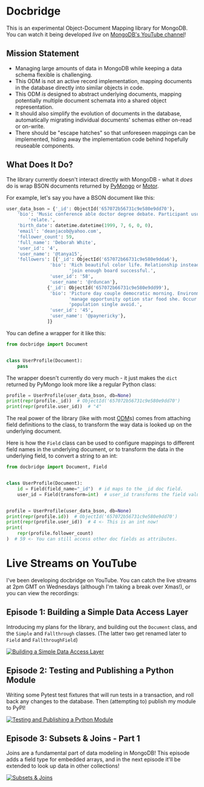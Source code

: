 # Docbridge

This is an experimental Object-Document Mapping library for MongoDB.
You can watch it being developed *live* on [MongoDB's YouTube channel](https://www.youtube.com/@MongoDB)!

## Mission Statement

* Managing large amounts of data in MongoDB while keeping a data schema flexible is challenging.
* This ODM is not an active record implementation, mapping documents in the database directly into similar objects in code.
* This ODM *is* designed to abstract underlying documents, mapping potentially multiple document schemata into a shared object representation.
* It should also simplify the evolution of documents in the database, automatically migrating individual documents' schemas either on-read or on-write.
* There should be "escape hatches" so that unforeseen mappings can be implemented, hiding away the implementation code behind hopefully reuseable components.

## What Does It Do?

The library currently doesn't interact directly with MongoDB - what it _does_ do is wrap BSON documents returned by [PyMongo] or [Motor].

For example, let's say you have a BSON document like this:

```python
user_data_bson = {'_id': ObjectId('657072b56731c9e580e9dd70'),
    'bio': 'Music conference able doctor degree debate. Participant usually above '
        'relate.',
    'birth_date': datetime.datetime(1999, 7, 6, 0, 0),
    'email': 'deanjacob@yahoo.com',
    'follower_count': 59,
    'full_name': 'Deborah White',
    'user_id': '4',
    'user_name': '@tanya15',
    'followers': [{'_id': ObjectId('657072b66731c9e580e9dda6'),
                'bio': 'Rich beautiful color life. Relationship instead win '
                       'join enough board successful.',
                'user_id': '58',
                'user_name': '@rduncan'},
               {'_id': ObjectId('657072b66731c9e580e9dd99'),
                'bio': 'Picture day couple democratic morning. Environment '
                       'manage opportunity option star food she. Occur imagine '
                       'population single avoid.',
                'user_id': '45',
                'user_name': '@paynericky'},
               ]}
```

You can define a wrapper for it like this:

```python
from docbridge import Document


class UserProfile(Document):
    pass
```

The wrapper doesn't currently do very much - it just makes the `dict` returned by PyMongo look more like a regular Python class:

```python
profile = UserProfile(user_data_bson, db=None)
print(repr(profile._id))  # ObjectId('657072b56731c9e580e9dd70')
print(repr(profile.user_id))  # "4"
```

The real power of the library (like with most [ODM]s) comes from attaching field definitions to the class, to transform the way data is looked up on the underlying document.

Here is how the `Field` class can be used to configure mappings to different field names in the underlying document, or to transform the data in the underlying field, to convert a string to an int:

```python
from docbridge import Document, Field


class UserProfile(Document):
    id = Field(field_name="_id")  # id maps to the _id doc field.
    user_id = Field(transform=int)  # user_id transforms the field value to an int


profile = UserProfile(user_data_bson, db=None)
print(repr(profile.id))  # ObjectId('657072b56731c9e580e9dd70')
print(repr(profile.user_id))  # 4 <- This is an int now!
print(
    repr(profile.follower_count)
)  # 59 <- You can still access other doc fields as attributes.
```

# Live Streams on YouTube

I've been developing docbridge on YouTube. You can catch the live streams at 2pm GMT on Wednesdays (although I'm taking a break over Xmas!), or you can view the recordings:

## Episode 1: Building a Simple Data Access Layer

Introducing my plans for the library, and building out the `Document` class, and the `Simple` and `Fallthrough` classes. (The latter two get renamed later to `Field` and `FallthroughField`)

[![Building a Simple Data Access Layer](https://img.youtube.com/vi/dXXkuLjjHBA/0.jpg)](https://www.youtube.com/watch?v=dXXkuLjjHBA)


## Episode 2: Testing and Publishing a Python Module

Writing some Pytest test fixtures that will run tests in a transaction, and roll back any changes to the database. Then (attempting to) publish my module to PyPI!

[![Testing and Publishing a Python Module](https://img.youtube.com/vi/X9QqA0alA8Q/0.jpg)](https://www.youtube.com/watch?v=X9QqA0alA8Q)

## Episode 3: Subsets & Joins - Part 1

Joins are a fundamental part of data modeling in MongoDB! This episode adds a field type for embedded arrays, and in the next episode it'll be extended to look up data in other collections!

[![Subsets & Joins](https://img.youtube.com/vi/YvZeA_jvYrY/0.jpg)](https://www.youtube.com/watch?v=YvZeA_jvYrY)

[PyMongo]: https://pymongo.readthedocs.io/en/stable/
[Motor]: https://motor.readthedocs.io/en/stable/
[ODM]: https://www.mongodb.com/developer/products/mongodb/mongodb-orms-odms-libraries/
